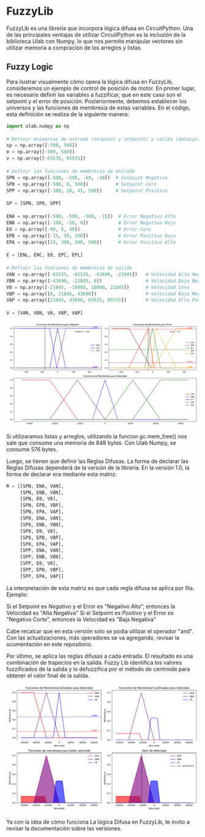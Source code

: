 # FuzzyLib
FuzzyLib es una librería que incorpora lógica difusa en CircuitPython. Una de las principales ventajas de utilizar CircuitPython es la inclusión de la biblioteca Ulab con Numpy, lo que nos permite manipular vectores sin utilizar memoria a compración de los arreglos y listas.

## Fuzzy Logic

Para ilustrar visualmente cómo opera la lógica difusa en FuzzyLib, consideremos un ejemplo de control de posición de motor.
En primer lugar, es necesario definir las variables a fuzzificar, que en este caso son el setpoint y el error de posición.
Posteriormente, debemos establecer los universos y las funciones de membresía de estas variables. En el código, esta definición se realiza de la siguiente manera:

```python
import ulab.numpy as np

# Definir Universos de entrada (setpoint y setpoint) y salida (datacycle)
sp = np.array([-500, 500])
e = np.array([-500, 500])
v = np.array([-65535, 65535])

# Definir las funciones de membresía de entrada
SPN = np.array([-500, -500, -60, -10])  # Setpoint Negativo
SP0 = np.array([-500, 0, 500])          # Setpoint Cero
SPP = np.array([-100, 30, 45, 500])     # Setpoint Positivo

SP = [SPN, SP0, SPP]

ENA = np.array([-500, -500, -300, -15])  # Error Negativo Alto
ENB = np.array([-100, -50, 0])           # Error Negativo Bajo
E0 = np.array([-40, 0, 40])              # Error Cero
EPB = np.array([-15, 50, 200])           # Error Positivo Bajo
EPA = np.array([15, 300, 500, 500])      # Error Positivo Alto

E = [ENL, ENC, E0, EPC, EPL]

# Definir las funciones de membresía de salida
VAN = np.array([-65535, -65535, -43690, -21845])   # Velocidad Alta Negativa
VBN = np.array([-43690, -21845, 0])                # Velocidad Baja Negativa
V0 = np.array([-21845, -10000, 10000, 21845])      # Velocidad Cero
VBP = np.array([0, 21845, 43690])                  # Velocidad Baja Negativa
VAP = np.array([21845, 43690, 65535, 65535])       # Velocidad Alta Positiva

V = [VAN, VBN, V0, VBP, VAP]
```

![Funciones de Membresía de Error de Velocidad y Derivada de Error de Velocidad](img/Membership.png)

Si utilizaramos listas y arreglos, utilizando la funcion gc.mem_free() nos sale que consume una memoria de 848 bytes. Con Ulab Numpy, se consume 576 bytes.

Luego, se tienen que definir las Reglas Difusas. La forma de declarar las Reglas Difusas dependerá de la versión de la librería. En la versión 1.0, la forma de declarar era mediante esta matriz:

```python
R = [[SPN, ENA, VAN],
     [SPN, ENB, VBN],
     [SPN, E0, V0],
     [SPN, EPB, VBP],
     [SPN, EPA, VAP],
     [SP0, ENA, VAN],
     [SP0, ENB, VBN],
     [SP0, E0, V0],
     [SP0, EPB, VBP],
     [SP0, EPA, VAP],
     [SPP, ENA, VAN],
     [SPP, ENB, VBN],
     [SPP, E0, V0],
     [SPP, EPB, VBP],
     [SPP, EPA, VAP]]
```
La interpretación de esta matriz es que cada regla difusa se aplica por fila. Ejemplo:

Si el Setpoint es *Negativo* y el Error es "Negativo Alto", entonces la Velocidad es "Alta Negativa"
Si el Setpoint es *Positivo* y el Error es "Negativo Corto", entonces la Velocidad es "Baja Negativa"

Cabe recalcar que en esta versión solo se podia utilizar el operador "and". Con las actualizaciones, más operadores se va agregando, revisar la ocumentación en este repositorio.

Por último, se aplica las reglas difusas a cada entrada. El resultado es una combinación de trapecios en la salida. Fuzzy Lib identifica los valores fuzzificados de la salida y lo defuzzifica por el método de centroide para obtener el valor final de la salida.

![Defuzzificación](img/Fuzzyfication.png)

Ya con la idea de cómo funciona La lógica Difusa en FuzzyLib, te invito a revisar la documentación sobre las versiones.
